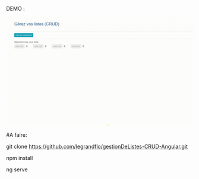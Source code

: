 DEMO :

![Demo](https://github.com/legrandflo/gestionDeListes-CRUD-Angular/blob/master/DEmoListCRUD.gif)


#A faire:

git clone https://github.com/legrandflo/gestionDeListes-CRUD-Angular.git

npm install

ng serve
